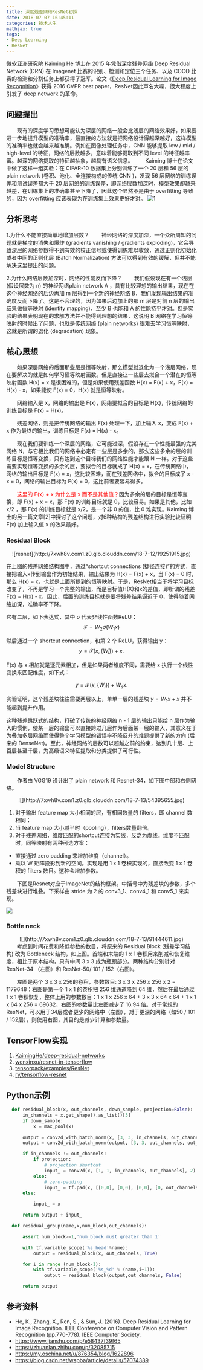 ```yaml
---
title: 深度残差网络ResNet初探
date: 2018-07-07 16:45:11
categories: 技术人生
mathjax: true
tags:
- Deep Learning
- ResNet
---
```


微软亚洲研究院 Kaiming He 博士在 2015 年凭借深度残差网络 Deep Residual Network (DRN) 在 Imagenet 比赛的识别、检测和定位三个任务、以及 COCO 比赛的检测和分割任务上都获得了冠军。论文《[Deep Residual Learning for Image Recognition](https://arxiv.org/abs/1512.03385)》获得 2016 CVPR best paper，ResNet因此声名大噪，很大程度上引发了 deep network 的革命。

<!-- more -->

## 问题提出

　　现有的深度学习思想可能认为深层的网络一般会比浅层的网络效果好，如果要进一步地提升模型的准确率，最直接的方法就是把网络设计得越深越好，这样模型的准确率也就会越来越准确。例如在图像处理任务中，CNN 能够提取 low / mid / high-level 的特征，网络的层数越多，意味着能够提取到不同 level 的特征越丰富。越深的网络提取的特征越抽象，越具有语义信息。
　　Kaiming 博士在论文中做了这样一组实验：在 CIFAR-10 数据集上分别训练了一个 20 层和 56 层的 plain network (卷积、池化、全连接构成的传统 CNN )，发现 56 层网络的训练误差和测试误差都大于 20 层网络的训练误差，即网络层数加深时，模型效果却越来越差，在训练集上的准确率甚至下降了，因此这个显然不是由于 overfitting 导致的，因为 overfitting 应该表现为在训练集上效果更好才对。
![1](http://7xwh8v.com1.z0.glb.clouddn.com/18-7-12/40883154.jpg)

## 分析思考

1.为什么不能直接简单地增加层数？
　　神经网络的深度加深，一个众所周知的问题就是梯度的消失和爆炸 (gradients vanishing / gradients exploding)，它会导致深层的网络参数得不到有效的校正信号或使得训练难以收敛，通过正则化初始化或者中间的正则化层 (Batch Normalization) 方法可以得到有效的缓解，但并不能解决这里提出的问题。

2.为什么网络层数加深时，网络的性能反而下降？
　　我们假设现在有一个浅层 (假设层数为 n) 的神经网络plain network A ，具有比较理想的输出结果，现在在这个神经网络的后边再加 m 层得到一个新的神经网络 B，我们发现输出结果的准确度反而下降了。这是不合理的，因为如果后边加上的那 m 层是对前 n 层的输出结果做恒等映射 (identity mapping)，至少 B 也能和 A 的性能持平才对。但是实验的结果表明现在的求解方法并不能得到理想的结果，这说明 B 网络在学习恒等映射的时候出了问题，也就是传统网络 (plain networks) 很难去学习恒等映射，这就是所谓的退化 (degradation) 现象。

## 核心思想

　　如果深层网络的后面那些层是恒等映射，那么模型就退化为一个浅层网络，现在要解决的就是如何学习恒等映射函数。但是直接让一些层去拟合一个潜在的恒等映射函数 H(x) = x 是很困难的，但是如果使用残差函数 H(x) = F(x) + x，F(x) = H(x) - x，如果能使 F(x) = 0，H(x) 就是恒等映射。

　　网络输入是 x，网络的输出是 F(x)，网络要拟合的目标是 H(x)，传统网络的训练目标是 F(x) = H(x)。

　　残差网络，则是把传统网络的输出 F(x) 处理一下，加上输入 x，变成 F(x) + x 作为最终的输出，训练目标是 F(x) = H(x) - x。

　　现在我们要训练一个深层的网络，它可能过深，假设存在一个性能最强的完美网络 N，与它相比我们的网络中必定有一些层是多余的，那么这些多余的层的训练目标是恒等变换，只有达到这个目标我们的网络性能才能跟 N 一样。对于这些需要实现恒等变换的多余的层，要拟合的目标就成了 H(x) = x，在传统网络中，网络的输出目标是 F(x) = x，这比较困难，而在残差网络中，拟合的目标成了 x - x = 0，网络的输出目标为 F(x) = 0，这比前者要容易得多。

　　<font color="#f00">这里的 F(x) + x 为什么是 x 而不是其他值？</font>因为多余的层的目标是恒等变换，即 F(x) + x = x，那 F(x) 的训练目标就是 0，比较容易。如果是其他，比如 x/2 ，那 F(x) 的训练目标就是 x/2，是一个非 0 的值，比 0 难实现。Kaiming 博士的另一篇文章[2]中探讨了这个问题，对6种结构的残差结构进行实验比较证明 F(x) 加上输入值 x 的效果最好。

### Residual Block

<div align="center">![resnet](http://7xwh8v.com1.z0.glb.clouddn.com/18-7-12/19251915.jpg)</div>

在上图的残差网络结构图中，通过“shortcut connections (捷径连接)”的方式，直接把输入x传到输出作为初始结果，输出结果为 H(x) = F(x) + x，当 F(x) = 0 时，那么 H(x) = x，也就是上面所提到的恒等映射。于是，ResNet相当于将学习目标改变了，不再是学习一个完整的输出，而是目标值H(X)和x的差值，即所谓的残差F(x) = H(x) - x，因此，后面的训练目标就是要将残差结果逼近于 0，使得随着网络加深，准确率不下降。

它有二层，如下表达式，其中 $\sigma$ 代表非线性函数ReLU：
$$\mathcal{F} = W_2\sigma(W_1x)$$

然后通过一个 shortcut connection，和第 2 个 ReLU，获得输出 y：
$${y}= \mathcal{F}({x}, \{W_{i}\}) + {x}.$$

F(x) 与 x 相加就是逐元素相加，但是如果两者维度不同，需要给 x 执行一个线性变换来匹配维度，如下式：

$${y}= \mathcal{F}({x}, \{W_{i}\}) + W_s{x}.$$

实验证明，这个残差块往往需要两层以上，单单一层的残差块 $y = W_1x + x$ 并不能起到提升作用。

这种残差跳跃式的结构，打破了传统的神经网络 n - 1 层的输出只能给 n 层作为输入的惯例，使某一层的输出可以直接跨过几层作为后面某一层的输入，其意义在于为叠加多层网络而使得整个学习模型的错误率不降反升的难题提供了新的方向 (后来的 DenseNet)。至此，神经网络的层数可以超越之前的约束，达到几十层、上百层甚至千层，为高级语义特征提取和分类提供了可行性。

### Model Structure

　　作者由 VGG19 设计出了 plain network 和 Resnet-34，如下图中部和右侧网络。

<div align="center">![](http://7xwh8v.com1.z0.glb.clouddn.com/18-7-13/54395655.jpg)</div>

1. 对于输出 feature map 大小相同的层，有相同数量的 filters，即 channel 数相同；
2. 当 feature map 大小减半时（pooling），filters数量翻倍。
3. 对于残差网络，维度匹配的shortcut连接为实线，反之为虚线。维度不匹配时，同等映射有两种可选方案：
  - 直接通过 zero padding 来增加维度（channel）。
  - 乘以 W 矩阵投影到新的空间。实现是用 1 x 1 卷积实现的，直接改变 1 x 1 卷积的 filters 数目。这种会增加参数。

　　下图是Resnet对应于ImageNet的结构框架。中括号中为残差块的参数，多个残差块进行堆叠。下采样由 stride 为 2 的 conv3_1、conv4_1 和 conv5_1 来实现。

![](http://7xwh8v.com1.z0.glb.clouddn.com/18-7-13/99454670.jpg)

### Bottle neck

<div align="center">![](http://7xwh8v.com1.z0.glb.clouddn.com/18-7-13/91444611.jpg)</div>
　　考虑到时间花费和降低参数的数目，将原来的 Residual Block (残差学习结构) 改为 Bottleneck 结构，如上图。首端和末端的 1 x 1 卷积用来削减和恢复维度，相比于原本结构，只有中间 3 x 3 成为瓶颈部分。两种结构分别针对 ResNet-34 （左图）和 ResNet-50/ 101 / 152（右图）。

　　左图是两个 3 x 3 x 256的卷积，参数数目: 3 x 3 x 256 x 256 x 2 = 1179648；右图是第一个 1 x 1 的卷积把 256 维通道降到 64 维，然后在最后通过 1 x 1 卷积恢复，整体上用的参数数目：1 x 1 x 256 x 64 + 3 x 3 x 64 x 64 + 1 x 1 x 64 x 256 = 69632，右图的参数量比左图减少了 16.94 倍。对于常规的ResNet，可以用于34层或者更少的网络中（左图），对于更深的网络（如50 / 101 / 152层），则使用右图，其目的是减少计算和参数量。

## TensorFlow实现

1. [KaimingHe/deep-residual-networks](https://github.com/KaimingHe/deep-residual-networks)
2. [wenxinxu/resnet-in-tensorflow](https://github.com/wenxinxu/resnet-in-tensorflow)
3. [tensorpack/examples/ResNet](https://github.com/tensorpack/tensorpack/tree/master/examples/ResNet)
4. [ry/tensorflow-resnet](https://github.com/ry/tensorflow-resnet)

## Python示例

```python
  def residual_block(x, out_channels, down_sample, projection=False):
      in_channels = x.get_shape().as_list()[3]
      if down_sample:
          x = max_pool(x)

      output = conv2d_with_batch_norm(x, [3, 3, in_channels, out_channels], 1)
      output = conv2d_with_batch_norm(output, [3, 3, out_channels, out_channels], 1)

      if in_channels != out_channels:
          if projection:
              # projection shortcut
              input_ = conv2d(x, [1, 1, in_channels, out_channels], 2)
          else:
              # zero-padding
              input_ = tf.pad(x, [[0,0], [0,0], [0,0], [0, out_channels - in_channels]])
      else:

          input_ = x

      return output + input_

  def residual_group(name,x,num_block,out_channels):

      assert num_block>=1,'num_block must greater than 1'

      with tf.variable_scope('%s_head'%name):
          output = residual_block(x, out_channels, True)

      for i in range (num_block-1):
          with tf.variable_scope('%s_%d' % (name,i+1)):
              output = residual_block(output,out_channels, False)

      return output
```

## 参考资料

- He, K., Zhang, X., Ren, S., & Sun, J. (2016). Deep Residual Learning for Image Recognition. IEEE Conference on Computer Vision and Pattern Recognition (pp.770-778). IEEE Computer Society.
- https://www.jianshu.com/p/e58437f39f65
- https://zhuanlan.zhihu.com/p/32085715
- https://my.oschina.net/u/876354/blog/1622896
- https://blog.csdn.net/wspba/article/details/57074389

